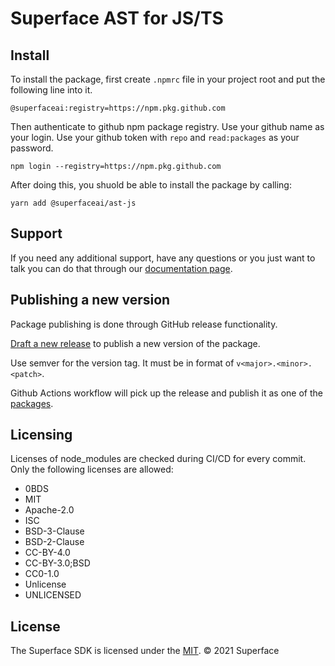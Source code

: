 # Superface AST for JS/TS

## Install

To install the package, first create `.npmrc` file in your project root and put the following line into it.

```
@superfaceai:registry=https://npm.pkg.github.com
```

Then authenticate to github npm package registry. Use your github name as your login. Use your github token with `repo` and `read:packages` as your password.

```
npm login --registry=https://npm.pkg.github.com
```

After doing this, you shuold be able to install the package by calling:

```
yarn add @superfaceai/ast-js
```

## Support

If you need any additional support, have any questions or you just want to talk you can do that through our [documentation page](https://developer.superface.dev). 

## Publishing a new version

Package publishing is done through GitHub release functionality.

[Draft a new release](https://github.com/superfaceai/ast-js/releases/new) to publish a new version of the package.

Use semver for the version tag. It must be in format of `v<major>.<minor>.<patch>`.

Github Actions workflow will pick up the release and publish it as one of the [packages](https://github.com/superfaceai/ast-js/packages).

## Licensing

Licenses of node_modules are checked during CI/CD for every commit. Only the following licenses are allowed:

- 0BDS
- MIT
- Apache-2.0
- ISC
- BSD-3-Clause
- BSD-2-Clause
- CC-BY-4.0
- CC-BY-3.0;BSD
- CC0-1.0
- Unlicense
- UNLICENSED

## License

The Superface SDK is licensed under the [MIT](LICENSE).
© 2021 Superface
